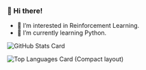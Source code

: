 ### 👋 Hi there!
- 👀 I’m interested in Reinforcement Learning.
- 🌱 I’m currently learning Python.

![GitHub Stats Card](https://github-readme-stats.vercel.app/api?username=astrfo&count_private=true&show_icons=true)

![Top Languages Card (Compact layout)](https://github-readme-stats.vercel.app/api/top-langs/?username=astrfo&layout=compact)
<!-- [![](https://raw.githubusercontent.com/astrfo/astfro/main/profile-summary-card-output/dracula/0-profile-details.svg)](https://github.com/vn7n24fzkq/github-profile-summary-cards) -->



<!---
astrfo/astrfo is a ✨ special ✨ repository because its `README.md` (this file) appears on your GitHub profile.
You can click the Preview link to take a look at your changes.
--->
